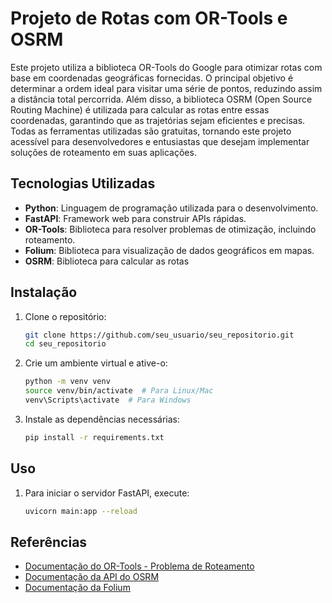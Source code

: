 # Projeto de Rotas com OR-Tools e OSRM

Este projeto utiliza a biblioteca OR-Tools do Google para otimizar rotas com base em coordenadas geográficas fornecidas. O principal objetivo é determinar a ordem ideal para visitar uma série de pontos, reduzindo assim a distância total percorrida. Além disso, a biblioteca OSRM (Open Source Routing Machine) é utilizada para calcular as rotas entre essas coordenadas, garantindo que as trajetórias sejam eficientes e precisas. Todas as ferramentas utilizadas são gratuitas, tornando este projeto acessível para desenvolvedores e entusiastas que desejam implementar soluções de roteamento em suas aplicações.

## Tecnologias Utilizadas

- **Python**: Linguagem de programação utilizada para o desenvolvimento.
- **FastAPI**: Framework web para construir APIs rápidas.
- **OR-Tools**: Biblioteca para resolver problemas de otimização, incluindo roteamento.
- **Folium**: Biblioteca para visualização de dados geográficos em mapas.
-  **OSRM**: Biblioteca para calcular as rotas

## Instalação

1. Clone o repositório:

   ```bash
   git clone https://github.com/seu_usuario/seu_repositorio.git
   cd seu_repositorio
   
2. Crie um ambiente virtual e ative-o:

   ```bash
   python -m venv venv
   source venv/bin/activate  # Para Linux/Mac
   venv\Scripts\activate  # Para Windows

3. Instale as dependências necessárias:

   ```bash
   pip install -r requirements.txt

## Uso
1. Para iniciar o servidor FastAPI, execute:

   ```bash
   uvicorn main:app --reload
   
## Referências
- [Documentação do OR-Tools - Problema de Roteamento](https://developers.google.com/optimization/routing/vrp?hl=pt-br)
- [Documentação da API do OSRM](https://project-osrm.org/docs/v5.24.0/api/#)
- [Documentação da Folium]([https://project-osrm.org/docs/v5.24.0/api/#](https://python-visualization.github.io/folium/latest/user_guide/map.html))


